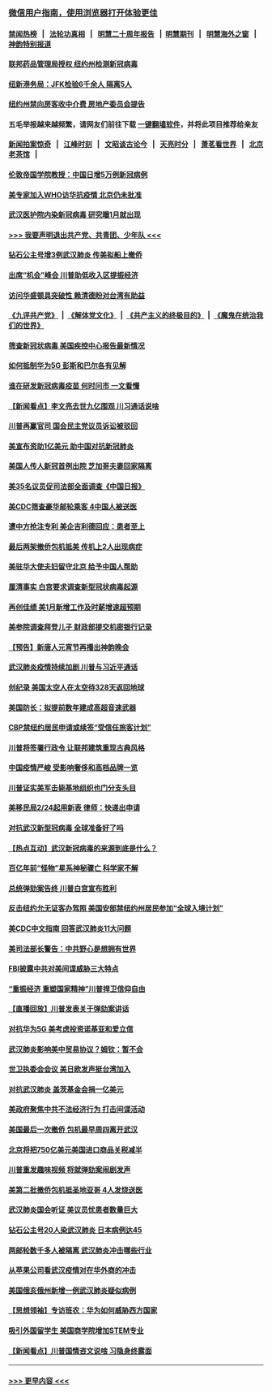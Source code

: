 ### [微信用户指南，使用浏览器打开体验更佳](https://github.com/gfw-breaker/banned-news1/blob/master/indexes/wechat-guide.md?t=0)
#### [禁闻热榜](热点新闻.md?t=0)  &nbsp;&nbsp;|&nbsp;&nbsp; [法轮功真相](https://github.com/gfw-breaker/truth/blob/master/README.md?t=0) &nbsp;&nbsp;|&nbsp;&nbsp; [明慧二十周年报告](https://github.com/gfw-breaker/mh-reports/blob/master/README.md?t=0) &nbsp;&nbsp;|&nbsp;&nbsp;[明慧期刊](https://github.com/gfw-breaker/mh-qikan) &nbsp;&nbsp;|&nbsp;&nbsp; [明慧海外之窗](https://github.com/gfw-breaker/mh-news/blob/master/README.md?t=0) &nbsp;&nbsp;|&nbsp;&nbsp; [神韵特别报道](https://github.com/gfw-breaker/mh-news/blob/master/shenyun.md?t=0)
#### [联邦药品管理局授权  纽约州检测新冠病毒](../pages/nsc412/n11853371.md?t=02090202) 
#### [纽新港务局：JFK检验6千余人  隔离5人](../pages/nsc412/n11853366.md?t=02090202) 
#### [纽约州禁向房客收中介费  房地产委员会提告](../pages/nsc412/n11853360.md?t=02090202) 
#### 五毛举报越来越频繁，请网友们前往下载 [一键翻墙软件](https://github.com/gfw-breaker/ssr-accounts)，并将此项目推荐给亲友
#### [新闻拍案惊奇](https://github.com/gfw-breaker/banned-news1/blob/master/pages/link4.md) &nbsp;&nbsp;|&nbsp;&nbsp; [江峰时刻](https://github.com/gfw-breaker/banned-news1/blob/master/pages/link4.md) &nbsp;&nbsp;|&nbsp;&nbsp; [文昭谈古论今](https://github.com/gfw-breaker/banned-news1/blob/master/pages/link4.md) &nbsp;&nbsp;|&nbsp;&nbsp; [天亮时分](https://github.com/gfw-breaker/banned-news1/blob/master/pages/link4.md) &nbsp;&nbsp;|&nbsp;&nbsp; [萧茗看世界](https://github.com/gfw-breaker/banned-news1/blob/master/pages/link4.md) &nbsp;&nbsp;|&nbsp;&nbsp; [北京老茶馆](https://github.com/gfw-breaker/banned-news1/blob/master/pages/link4.md) &nbsp;&nbsp;|&nbsp;&nbsp; 
#### [伦敦帝国学院教授：中国日增5万例新冠病例](../pages/nsc412/n11854174.md?t=02090202) 
#### [美专家加入WHO访华抗疫情 北京仍未批准](../pages/nsc412/n11854043.md?t=02090202) 
#### [武汉医护院内染新冠病毒 研究曝1月就出现](../pages/nsc412/n11852928.md?t=02090202) 
#### [>>> 我要声明退出共产党、共青团、少年队 <<<](https://github.com/begood0513/goodnews/blob/master/quit/letter.md) 
#### [钻石公主号增3例武汉肺炎 传美拟船上撤侨](../pages/nsc412/n11853240.md?t=02090202) 
#### [出席“机会”峰会 川普助低收入区提振经济](../pages/nsc412/n11853232.md?t=02090202) 
#### [访问华盛顿具突破性 赖清德盼对台湾有助益](../pages/nsc412/n11853129.md?t=02090202) 
#### [《九评共产党》](https://github.com/begood0513/9ping.md/blob/master/README.md) &nbsp;|&nbsp; [《解体党文化》](../../../../jtdwh.md/blob/master/README.md)  &nbsp;|&nbsp; [《共产主义的终极目的》](../../../../gczydzjmd.md/blob/master/README.md) &nbsp;|&nbsp; [《魔鬼在统治我们的世界》](../../../../mgztzwmdsj.md/blob/master/README.md) 
#### [筛查新冠状病毒 美国疾控中心报告最新情况](../pages/nsc412/n11853070.md?t=02090202) 
#### [如何抵制华为5G 彭斯和巴尔各有见解](../pages/nsc412/n11852535.md?t=02090202) 
#### [谁在研发新冠病毒疫苗 何时问市 一文看懂](../pages/nsc412/n11852840.md?t=02090202) 
#### [【新闻看点】李文亮去世九亿围观 川习通话说啥](../pages/nsc412/n11852360.md?t=02090202) 
#### [川普再赢官司 国会民主党议员诉讼被驳回](../pages/nsc412/n11852287.md?t=02090202) 
#### [美宣布资助1亿美元 助中国对抗新冠肺炎](../pages/nsc412/n11852531.md?t=02090202) 
#### [美国人传人新冠首例出院 芝加哥夫妻回家隔离](../pages/nsc412/n11852452.md?t=02090202) 
#### [美35名议员促司法部全面调查《中国日报》](../pages/nsc412/n11852435.md?t=02090202) 
#### [美CDC筛查豪华邮轮乘客 4中国人被送医](../pages/nsc412/n11852085.md?t=02090202) 
#### [遭中方抢注专利 美企吉利德回应：患者至上](../pages/nsc412/n11852037.md?t=02090202) 
#### [最后两架撤侨包机抵美 传机上2人出现病症](../pages/nsc412/n11852173.md?t=02090202) 
#### [美驻华大使夫妇留守北京 给予中国人帮助](../pages/nsc412/n11852165.md?t=02090202) 
#### [厘清事实 白宫要求调查新型冠状病毒起源](../pages/nsc412/n11852106.md?t=02090202) 
#### [再创佳绩 美1月新增工作及时薪增速超预期](../pages/nsc412/n11852174.md?t=02090202) 
#### [美参院调查拜登儿子 财政部提交机密银行记录](../pages/nsc412/n11851808.md?t=02090202) 
#### [【预告】新唐人元宵节再播出神韵晚会](../pages/nsc412/n11843192.md?t=02090202) 
#### [武汉肺炎疫情持续加剧 川普与习近平通话](../pages/nsc412/n11851613.md?t=02090202) 
#### [创纪录 美国太空人在太空待328天返回地球](../pages/nsc412/n11851266.md?t=02090202) 
#### [美国防长：拟提前数年建成高超音速武器](../pages/nsc412/n11850959.md?t=02090202) 
#### [CBP禁纽约居民申请或续签“受信任旅客计划”](../pages/nsc412/n11850857.md?t=02090202) 
#### [川普将签署行政令 让联邦建筑重现古典风格](../pages/nsc412/n11850654.md?t=02090202) 
#### [中国疫情严峻 受影响奢侈和高档品牌一览](../pages/nsc412/n11850319.md?t=02090202) 
#### [川普证实美军击毙基地组织也门分支头目](../pages/nsc412/n11850383.md?t=02090202) 
#### [美移民局2/24起用新表 律师：快递出申请](../pages/nsc412/n11848220.md?t=02090202) 
#### [对抗武汉新型冠病毒 全球准备好了吗](../pages/nsc412/n11850142.md?t=02090202) 
#### [【热点互动】武汉新冠病毒的来源到底是什么？](../pages/nsc412/n11849749.md?t=02090202) 
#### [百亿年前“怪物”星系神秘骤亡 科学家不解](../pages/nsc412/n11849863.md?t=02090202) 
#### [总统弹劾案告终 川普白宫宣布胜利](../pages/nsc412/n11849985.md?t=02090202) 
#### [反击纽约允无证客办驾照  美国安部禁纽约州居民参加“全球入境计划”](../pages/nsc412/n11849828.md?t=02090202) 
#### [美CDC中文指南 回答武汉肺炎11大问题](../pages/nsc412/n11849703.md?t=02090202) 
#### [美司法部长警告：中共野心是想拥有世界](../pages/nsc412/n11849769.md?t=02090202) 
#### [FBI披露中共对美间谍威胁三大特点](../pages/nsc412/n11849700.md?t=02090202) 
#### [“重振经济 重塑国家精神”川普捍卫信仰自由](../pages/nsc412/n11849641.md?t=02090202) 
#### [【直播回放】川普发表关于弹劾案讲话](../pages/nsc412/n11849472.md?t=02090202) 
#### [对抗华为5G 美考虑投资诺基亚和爱立信](../pages/nsc412/n11849510.md?t=02090202) 
#### [武汉肺炎影响美中贸易协议？姆钦：暂不会](../pages/nsc412/n11849497.md?t=02090202) 
#### [世卫执委会会议 美日欧发声挺台湾加入](../pages/nsc412/n11849433.md?t=02090202) 
#### [对抗武汉肺炎 盖茨基金会捐一亿美元](../pages/nsc412/n11848953.md?t=02090202) 
#### [美政府聚焦中共不法经济行为 打击间谍活动](../pages/nsc412/n11849322.md?t=02090202) 
#### [美国最后一次撤侨 包机最早周四离开武汉](../pages/nsc412/n11849395.md?t=02090202) 
#### [北京将把750亿美元美国进口商品关税减半](../pages/nsc412/n11848896.md?t=02090202) 
#### [川普重发趣味视频 将就弹劾案闹剧发声](../pages/nsc412/n11848715.md?t=02090202) 
#### [美第二批撤侨包机抵圣地亚哥 4人发烧送医](../pages/nsc412/n11847923.md?t=02090202) 
#### [武汉肺炎国会听证 美议员忧患者数量巨大](../pages/nsc412/n11844851.md?t=02090202) 
#### [钻石公主号20人染武汉肺炎 日本病例达45](../pages/nsc412/n11847823.md?t=02090202) 
#### [两邮轮数千多人被隔离 武汉肺炎冲击哪些行业](../pages/nsc412/n11847456.md?t=02090202) 
#### [从苹果公司看武汉疫情对在华外商的冲击](../pages/nsc412/n11847586.md?t=02090202) 
#### [美国俄亥俄州新增一例武汉肺炎疑似病例](../pages/nsc412/n11847714.md?t=02090202) 
#### [【思想领袖】专访班农：华为如何威胁西方国家](../pages/nsc412/n11847306.md?t=02090202) 
#### [吸引外国留学生 美国商学院增加STEM专业](../pages/nsc412/n11847417.md?t=02090202) 
#### [【新闻看点】川普国情咨文说啥 习隐身终露面](../pages/nsc412/n11847016.md?t=02090202) 

----
#### [ >>> 更早内容 <<< ](../indexes/nsc412-earlier.md)
